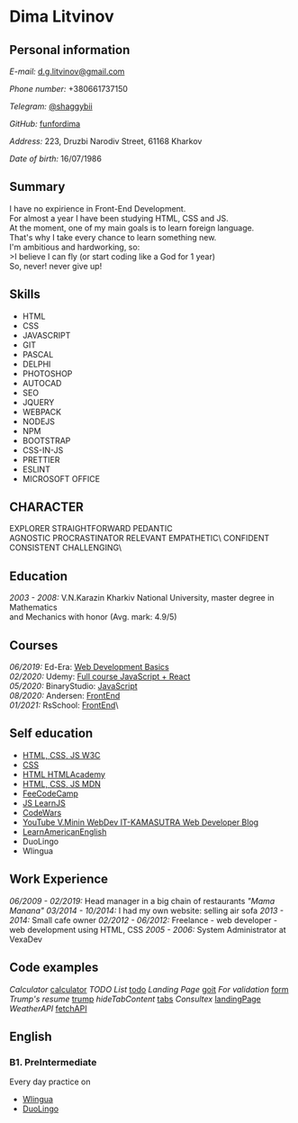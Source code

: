# Dima Litvinov #

## Personal information ##

*E-mail:* [d.g.litvinov@gmail.com][mail]

*Phone number:* +380661737150

*Telegram:* [@shaggybii][telegram]

*GitHub:* [funfordima][git]

*Address:* 223, Druzbi Narodiv Street, 61168 Kharkov

*Date of birth:* 16/07/1986

## Summary ##

I have no expirience in Front-End Development.\
For almost a year I have been studying HTML, CSS and JS.\
At the moment, one of my main goals is to learn foreign language.\
That's why I take every chance to learn something new.\
I'm ambitious and hardworking, so:\
    >I believe I can fly
    (or start coding like a God for 1 year)\
So, never! never give up!

## Skills ##

* HTML
* CSS
* JAVASCRIPT
* GIT
* PASCAL
* DELPHI
* PHOTOSHOP
* AUTOCAD
* SEO
* JQUERY
* WEBPACK
* NODEJS
* NPM
* BOOTSTRAP
* CSS-IN-JS
* PRETTIER
* ESLINT
* MICROSOFT OFFICE

## CHARACTER ##

EXPLORER STRAIGHTFORWARD PEDANTIC\
AGNOSTIC PROCRASTINATOR RELEVANT EMPATHETIC\ 
CONFIDENT CONSISTENT CHALLENGING\

## Education ##

*2003 - 2008:* V.N.Karazin Kharkiv National University, master degree in Mathematics\
and Mechanics with  honor (Avg. mark: 4.9/5)

## Courses ##

*06/2019:* Ed-Era: [Web Development Basics][coursera]\
*02/2020:* Udemy: [Full course JavaScript + React][udemy]\
*05/2020:* BinaryStudio: [JavaScript][binary]\
*08/2020:* Andersen: [FrontEnd][andersen]\
*01/2021:* RsSchool: [FrontEnd][RsSchool]\

## Self education ##

* [HTML, CSS, JS W3C](https://www.w3schools.com/)
* [CSS](https://css.in.ua/)
* [HTML HTMLAcademy](https://htmlacademy.ru/)
* [HTML, CSS, JS MDN](https://developer.mozilla.org/)
* [FeeCodeCamp](https://www.freecodecamp.org/)
* [JS LearnJS](https://learn.javascript.ru/)
* [CodeWars](https://www.codewars.com/)
* [YouTube V.Minin WebDev IT-KAMASUTRA Web Developer Blog](https://www.youtube.com/channel/UCg8ss4xW9jASrqWGP30jXiw)
* [LearnAmericanEnglish](https://www.learnamericanenglishonline.com/)
* DuoLingo
* Wlingua

## Work Experience ##

*06/2009 - 02/2019:* Head manager in a big chain of restaurants *"Mama Manana"*
*03/2014 - 10/2014:* I had my own website: selling air sofa
*2013 - 2014:* Small cafe owner
*02/2012 - 06/2012:* Freelance - web developer - web development using HTML, CSS
*2005 - 2006:* System Administrator at VexaDev

## Code examples ##

*Calculator* [calculator](https://github.com/funfordima/simpleCalculator)
*TODO List* [todo](https://github.com/funfordima/ToDo)
*Landing Page* [goit](https://github.com/funfordima/GoIT)
*For validation* [form](https://github.com/funfordima/ValidationFormJs)
*Trump's resume* [trump](https://github.com/funfordima/homepage)
*hideTabContent* [tabs](https://github.com/funfordima/HideTabContent)
*Consultex* [landingPage](https://github.com/funfordima/Consultex)
*WeatherAPI* [fetchAPI](https://github.com/funfordima/weatherAPI)


## English ##
### B1. PreIntermediate ###
Every day practice on
* [Wlingua][wlingua]
* [DuoLingo][duolingo]


[coursera]: https://courses.ed-era.com/courses/course-v1:EDERA_BBF+WEB+2019/info
[binary]: https://academy.binary-studio.com/ua/technology/js/
[andersen]: https://andersenlab.com/events
[RsSchool]: https://docs.rs.school/#/rs-school-chats
[udemy]: https://www.udemy.com/course/javascript_full/learn
[wlingua]: https://wlingua.com/en/
[duolingo]: https://en.duolingo.com/
[mail]: mailto:d.g.litvinov@gmail.com
[telegram]: https://t.me/shaggybii
[git]: https://github.com/funfordima